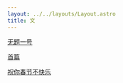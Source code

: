 ```yaml
---
layout: ../../layouts/Layout.astro
title: 文
---
```


[无题一号](/think/artical/1)

[首篇](/think/artical/my-first-post)

[祝你春节不快乐](/think/artical/unhappy-newyear)